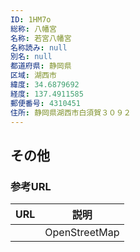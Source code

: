 ```yaml
---
ID: 1HM7o
総称: 八幡宮
名称: 若宮八幡宮
名称読み: null
別名: null
都道府県: 静岡県
区域: 湖西市
緯度: 34.6879692
経度: 137.4911585
郵便番号: 4310451
住所: 静岡県湖西市白須賀３０９２
---
```


## その他

### 参考URL

| URL | 説明          |
| --- | ------------- |
|     | OpenStreetMap |

